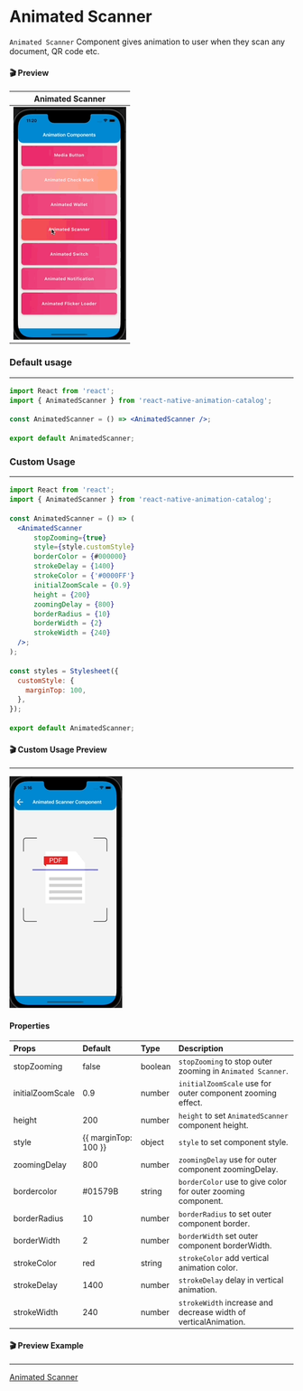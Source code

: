 # Animated Scanner

`Animated Scanner` Component gives animation to user when they scan any document, QR code etc.

#### 🎬 Preview

|            Animated Scanner             |
| :-------------------------------------: |
| ![alt_tag](/assets/AnimatedScanner.gif) |

### Default usage

---

```jsx
import React from 'react';
import { AnimatedScanner } from 'react-native-animation-catalog';

const AnimatedScanner = () => <AnimatedScanner />;

export default AnimatedScanner;
```

### Custom Usage

---

```jsx
import React from 'react';
import { AnimatedScanner } from 'react-native-animation-catalog';

const AnimatedScanner = () => (
  <AnimatedScanner
      stopZooming={true}
      style={style.customStyle}
      borderColor = {#000000}
      strokeDelay = {1400}
      strokeColor = {'#0000FF'}
      initialZoomScale = {0.9}
      height = {200}
      zoomingDelay = {800}
      borderRadius = {10}
      borderWidth = {2}
      strokeWidth = {240}
  />;
);

const styles = Stylesheet({
  customStyle: {
    marginTop: 100,
  },
});

export default AnimatedScanner;
```

#### 🎬 Custom Usage Preview

---

![alt tag](/assets/CustomUsageOfScanner.gif)

#### Properties

| Props            | Default              | Type    | Description                                                     |
| :--------------- | :------------------- | :------ | :-------------------------------------------------------------- |
| stopZooming      | false                | boolean | `stopZooming` to stop outer zooming in `Animated Scanner`.      |
| initialZoomScale | 0.9                  | number  | `initialZoomScale` use for outer component zooming effect.      |
| height           | 200                  | number  | `height` to set `AnimatedScanner` component height.             |
| style            | {{ marginTop: 100 }} | object  | `style` to set component style.                                 |
| zoomingDelay     | 800                  | number  | `zoomingDelay` use for outer component zoomingDelay.            |
| bordercolor      | #01579B              | string  | `borderColor` use to give color for outer zooming component.    |
| borderRadius     | 10                   | number  | `borderRadius` to set outer component border.                   |
| borderWidth      | 2                    | number  | `borderWidth` set outer component borderWidth.                  |
| strokeColor      | red                  | string  | `strokeColor` add vertical animation color.                     |
| strokeDelay      | 1400                 | number  | `strokeDelay` delay in vertical animation.                      |
| strokeWidth      | 240                  | number  | `strokeWidth` increase and decrease width of verticalAnimation. |

#### 🎬 Preview Example

---

[Animated Scanner](/example/src/modules/AnimatedScanner/AnimatedScannerScreen.tsx)

